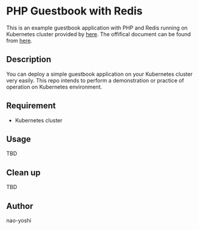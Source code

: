 # PHP Guestbook with Redis
This is an example guestbook application with PHP and Redis running on Kubernetes cluster provided by [here](https://github.com/kubernetes/examples). The offifical document can be found from [here](https://kubernetes.io/docs/tutorials/stateless-application/guestbook/). 

## Description
You can deploy a simple guestbook application on your Kubernetes cluster very easily. This repo intends to perform a demonstration or practice of operation on Kubernetes environment.

## Requirement
- Kubernetes cluster

## Usage
TBD

## Clean up
TBD

## Author
nao-yoshi
